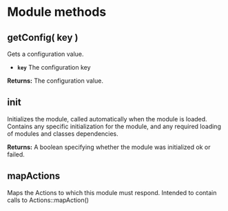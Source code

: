 # Module methods

## getConfig\( key \) <a id="getconfig"></a>

Gets a configuration value.

* **`key`** The configuration key

**Returns:** The configuration value.

## init

Initializes the module, called automatically when the module is loaded. Contains any specific initialization for the module, and any required loading of modules and classes dependencies.

**Returns:** A boolean specifying whether the module was initialized ok or failed.

## mapActions

Maps the Actions to which this module must respond. Intended to contain calls to Actions::mapAction\(\)

